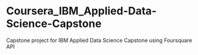 # Coursera_IBM_Applied-Data-Science-Capstone
Capstone project for IBM Applied Data Science Capstone using Foursquare API
